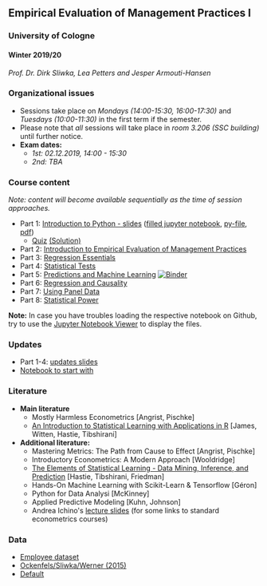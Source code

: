 ## Empirical Evaluation of Management Practices I

### University of Cologne

#### Winter 2019/20

_Prof. Dr. Dirk Sliwka, Lea Petters and Jesper Armouti-Hansen_

### Organizational issues

-   Sessions take place on _Mondays (14:00-15:30, 16:00-17:30)_ and _Tuesdays (10:00-11:30)_ in the first term if the semester.
-   Please note that _all_ sessions will take place in _room 3.206 (SSC building)_ until further notice.
-   **Exam dates:**
    -   _1st: 02.12.2019, 14:00 - 15:30_
    -   _2nd: TBA_

### Course content

_Note: content will become available sequentially as the time of session approaches._

-   Part 1: [Introduction to Python - slides](https://github.com/lemepe/EEMP/blob/master/python_intro/EEMP_python_intro_slides.ipynb) ([filled jupyter notebook](https://github.com/lemepe/EEMP/blob/master/python_intro/EEMP_python_intro.ipynb), [py-file](https://raw.githubusercontent.com/lemepe/EEMP/master/python_intro/EEMP_python_intro.py), [pdf](https://github.com/lemepe/EEMP/blob/master/python_intro/EEMP_python_intro.pdf))
    - [Quiz](https://github.com/lemepe/EEMP/blob/master/python_intro/EEMP_quiz.ipynb) [(Solution)](https://github.com/lemepe/EEMP/blob/master/python_intro/EEMP_quiz_answers.ipynb)
-   Part 2: [Introduction to Empirical Evaluation of Management Practices](content/part-2/part2.pdf)
-   Part 3: [Regression Essentials](content/part-3/part3.pdf)
-   Part 4: [Statistical Tests](content/part-4/part4.pdf)
-   Part 5: [Predictions and Machine Learning](https://nbviewer.jupyter.org/github/jeshan49/EEMP2019/blob/master/content/part-5/sl2.ipynb) [![Binder](https://mybinder.org/badge_logo.svg)](https://mybinder.org/v2/gh/jeshan49/EEMP2019/master?filepath=https%3A%2F%2Fgithub.com%2Fjeshan49%2FEEMP2019%2Fblob%2Fmaster%2Fcontent%2Fpart-5%2Fsl2.ipynb)
-   Part 6: [Regression and Causality](.)
-   Part 7: [Using Panel Data](.)
-   Part 8: [Statistical Power](.)

**Note:** In case you have troubles loading the respective notebook on Github, try to use the [Jupyter Notebook Viewer](https://nbviewer.jupyter.org/) to display the files.


### Updates

- Part 1-4: [updates slides](https://github.com/dsliwka/bms/blob/master/part1to4update.pdf)
- [Notebook to start with](https://github.com/dsliwka/bms/blob/master/Start.ipynb)


### Literature

-   **Main literature**
    -   Mostly Harmless Econometrics [Angrist, Pischke]
    -   [An Introduction to Statistical Learning with Applications in R](https://www-bcf.usc.edu/~gareth/ISL/) [James, Witten, Hastie, Tibshirani]
-   **Additional literature:**
    -   Mastering Metrics: The Path from Cause to Effect [Angrist, Pischke]
    -   Introductory Econometrics: A Modern Approach [Wooldridge]
    -   [The Elements of Statistical Learning - Data Mining, Inference, and Prediction](https://web.stanford.edu/~hastie/ElemStatLearn/) [Hastie, Tibshirani, Friedman]
    -   Hands-On Machine Learning with Scikit-Learn & Tensorflow [Géron]
    -   Python for Data Analysi [McKinney]
    -   Applied Predictive Modeling [Kuhn, Johnson]
    -   Andrea Ichino's [lecture slides](http://www.andreaichino.it/teaching_material.html) (for some links to standard econometrics courses)

### Data

-   [Employee dataset](https://raw.githubusercontent.com/lemepe/EEMP/master/python_intro/Employee_data.csv)
-   [Ockenfels/Sliwka/Werner (2015)](https://raw.githubusercontent.com/dsliwka/bms/master/libraryExpData.csv)
-   [Default](https://raw.githubusercontent.com/jeshan49/EEMP2019/master/content/part-5/part-5-1/Default.csv)
